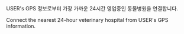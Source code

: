  USER's GPS 정보로부터 가장 가까운 24시간 영업중인 동물병원을 연결합니다.
 
Connect the nearest 24-hour veterinary hospital from USER's GPS information.
